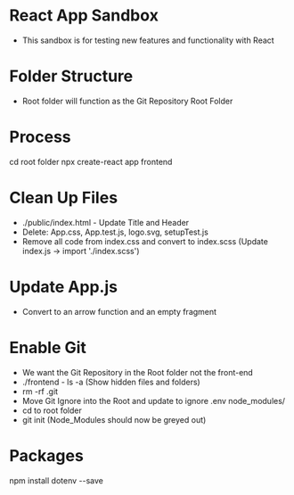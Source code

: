 # React App Sandbox
- This sandbox is for testing new features and functionality with React




# Folder Structure
- Root folder will function as the Git Repository Root Folder


# Process
cd root folder
npx create-react app frontend

# Clean Up Files
- ./public/index.html - Update Title and Header
- Delete: App.css, App.test.js, logo.svg, setupTest.js
- Remove all code from index.css and convert to index.scss (Update index.js -> import './index.scss')

# Update App.js
- Convert to an arrow function and an empty fragment

# Enable Git
- We want the Git Repository in the Root folder not the front-end
- ./frontend -  ls -a (Show hidden files and folders)
- rm -rf .git
- Move Git Ignore into the Root and update to ignore .env node_modules/
- cd to root folder
- git init (Node_Modules should now be greyed out)

# Packages
npm install dotenv --save

